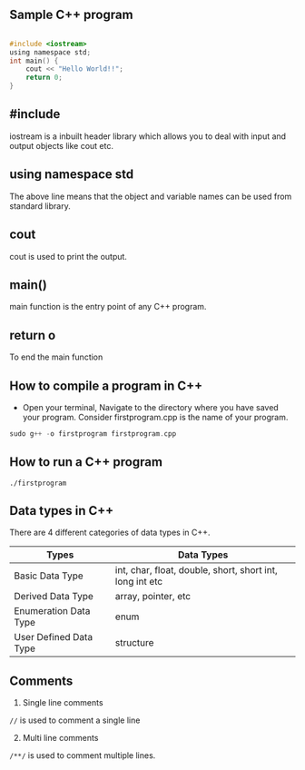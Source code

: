 
## Sample C++ program

```c

#include <iostream>
using namespace std;
int main() {
    cout << "Hello World!!";
    return 0;
}  

```

## #include <iostream>

iostream is a inbuilt header library which allows you to deal with input and output objects like cout etc.

## using namespace std

The above line means that the object and variable names can be used from standard library.

## cout

cout is used to print the output.

## main()
main function is the entry point of any C++ program.

## return o

To end the main function

## How to compile a program in C++

* Open your terminal, Navigate to the directory where you have saved your program. Consider firstprogram.cpp is the name of your program.

```c
sudo g++ -o firstprogram firstprogram.cpp
```

## How to run a C++ program

```
./firstprogram
```

## Data types in C++

There are 4 different categories of data types in C++.

|Types|	Data Types|
|----|----|
|Basic Data Type | int, char, float, double, short, short int, long int etc|
|Derived Data Type |	array, pointer, etc|
|Enumeration Data Type | enum|
|User Defined Data Type | structure|



## Comments

1. Single line comments

`//` is used to comment a single line

2. Multi line comments

`/**/` is used to comment multiple lines.
